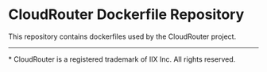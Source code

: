 # CloudRouter Dockerfile Repository

This repository contains dockerfiles used by the CloudRouter project.

---

\* CloudRouter is a registered trademark of IIX Inc. All rights reserved. 
